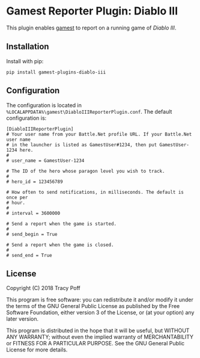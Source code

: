 # Gamest Reporter Plugin: Diablo III

This plugin enables [gamest](https://github.com/sopoforic/gamest) to report on
a running game of *Diablo III*.

## Installation

Install with pip:

```
pip install gamest-plugins-diablo-iii
```

## Configuration

The configuration is located in
`%LOCALAPPDATA%\gamest\DiabloIIIReporterPlugin.conf`. The default configuration
is:

```
[DiabloIIIReporterPlugin]
# Your user name from your Battle.Net profile URL. If your Battle.Net user name
# in the launcher is listed as GamestUser#1234, then put GamestUser-1234 here.
#
# user_name = GamestUser-1234

# The ID of the hero whose paragon level you wish to track.
#
# hero_id = 123456789

# How often to send notifications, in milliseconds. The default is once per
# hour.
#
# interval = 3600000

# Send a report when the game is started.
#
# send_begin = True

# Send a report when the game is closed.
#
# send_end = True
```

## License

Copyright (C) 2018  Tracy Poff

This program is free software: you can redistribute it and/or modify
it under the terms of the GNU General Public License as published by
the Free Software Foundation, either version 3 of the License, or
(at your option) any later version.

This program is distributed in the hope that it will be useful,
but WITHOUT ANY WARRANTY; without even the implied warranty of
MERCHANTABILITY or FITNESS FOR A PARTICULAR PURPOSE.  See the
GNU General Public License for more details.
